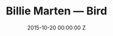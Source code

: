 ---
title: Billie Marten — Bird
date: 2015-10-20 00:00:00 Z
categories:
- promo
position: 2
is-front: false
image: "/uploads/billie-marten-bird.jpg"
vimeo: 143015938
director: Franklyn Banks
production-company: Gas + Electric
camera: Arri Alexa Mini
layout: project
---